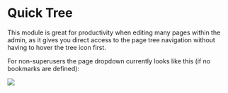 # Quick Tree
This module is great for productivity when editing many pages within the admin, as it gives you direct access to the page tree navigation without having to hover the tree icon first.


For non-superusers the page dropdown currently looks like this (if no bookmarks are defined):

<img src="https://processwire-forums.s3.us-west-2.amazonaws.com/monthly_2025_09/image.thumb.png.37158a205ee1a79c9d55eb9221cef3dc.png">
